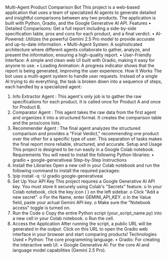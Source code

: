 Multi-Agent Product Comparison Bot 
This project is a web-based application that uses a team of specialized AI 
agents to generate detailed and insightful comparisons between any two 
products. The application is built with Python, Gradio, and the Google 
Generative AI API. 
Features 
• Detailed Comparisons: Get a full report including a side-by-side 
specification table, pros and cons for each product, and a final verdict. 
• AI-Powered: Utilizes the powerful Gemini 2.5 Pro model to provide 
accurate and up-to-date information. 
• Multi-Agent System: A sophisticated architecture where different agents 
collaborate to gather, analyze, and present the information, ensuring a 
high-quality report. 
• User-Friendly Interface: A simple and clean web UI built with Gradio, 
making it easy for anyone to use. 
• Loading Animation: A progress indicator shows that the report is being 
generated, improving the user experience. 
How It Works 
The bot uses a multi-agent system to handle user requests. Instead of a single 
AI trying to do everything, the task is broken down into a sequence of steps, 
each handled by a specialized agent: 
1. Info Extractor Agent : This agent's only job is to gather the raw 
specifications for each product. It is called once for Product A and once 
for Product B. 
2. Comparator Agent : This agent takes the raw data from the first agent 
and organizes it into a structured format. It creates the comparison table 
and the pros/cons lists. 
3. Recommender Agent : The final agent analyzes the structured 
comparison and provides a "Final Verdict," recommending one product 
over the other for a specific type of user. 
This separation of tasks makes the final report more reliable, structured, and 
accurate. 
Setup and Usage 
This project is designed to be run easily in a Google Colab notebook. 
Requirements 
You will need to install the following Python libraries: 
• gradio 
• google-generativeai 
Step-by-Step Instructions 
1. Install the Libraries Open a new cell in your Colab notebook and run the 
following command to install the required packages: 
2. !pip install -q -U gradio google-generativeai 
3. Set Up Your API Key This project requires a Google Generative AI API key. 
You must store it securely using Colab's "Secrets" feature. 
o In your Colab notebook, click the key icon ( ) on the left sidebar. 
o Click "Add a new secret". 
o For the Name, enter GEMINI_API_KEY. 
o In the Value field, paste your actual Gemini API key. 
o Make sure the "Notebook access" toggle is turned on. 
4. Run the Code 
o Copy the entire Python script (your_script_name.py) into a new 
cell in your Colab notebook. 
o Run the cell. 
5. Access the Application After running the script, a public URL will be 
generated in the output. Click on this URL to open the Gradio web 
interface in your browser and start comparing products! 
Technologies Used 
• Python: The core programming language. 
• Gradio: For creating the interactive web UI. 
• Google Generative AI: For the core AI and language model capabilities 
(Gemini 2.5 Pro). 
